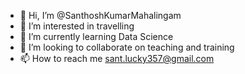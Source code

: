 - 👋 Hi, I’m @SanthoshKumarMahalingam
- 👀 I’m interested in travelling
- 🌱 I’m currently learning Data Science
- 💞️ I’m looking to collaborate on teaching and training
- 📫 How to reach me sant.lucky357@gmail.com

<!---
StephenJohn1188/StephenJohn1188 is a ✨ special ✨ repository because its `README.md` (this file) appears on your GitHub profile.
You can click the Preview link to take a look at your changes.
--->
